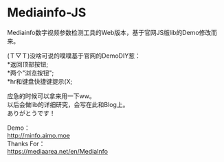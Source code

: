 # Mediainfo-JS
Mediainfo数字视频参数检测工具的Web版本，基于官网JS版lib的Demo修改而来。

(Ｔ▽Ｔ)没啥可说的噗噗基于官网的DemoDIY惹：<br>
*返回顶部按钮;<br>
*两个"浏览按钮";<br>
*hr和键盘快捷键提示(X;<br>

应急的时候可以拿来用一下ww。<br>
以后会做lib的详细研究，会写在此和Blog上。<br>
ありがとうです！<br>

Demo：<br>
http://minfo.aimo.moe<br>
Thanks For：<br>
https://mediaarea.net/en/MediaInfo<br>
